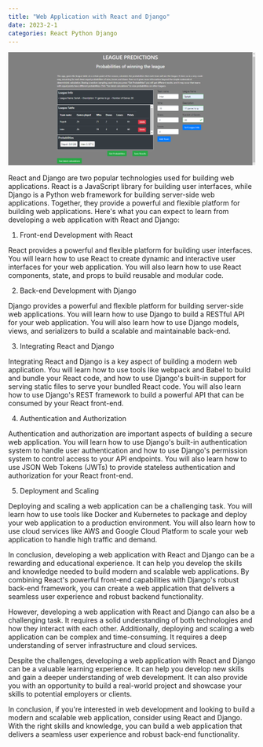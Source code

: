 ```yaml
---
title: "Web Application with React and Django"
date: 2023-2-1
categories: React Python Django
---
```

![front page of the website](/assets/images/webapp/site.png)

React and Django are two popular technologies used for building web applications. React is a JavaScript library for building user interfaces, while Django is a Python web framework for building server-side web applications. Together, they provide a powerful and flexible platform for building web applications. Here's what you can expect to learn from developing a web application with React and Django:

1. Front-end Development with React

React provides a powerful and flexible platform for building user interfaces. You will learn how to use React to create dynamic and interactive user interfaces for your web application. You will also learn how to use React components, state, and props to build reusable and modular code.

2. Back-end Development with Django

Django provides a powerful and flexible platform for building server-side web applications. You will learn how to use Django to build a RESTful API for your web application. You will also learn how to use Django models, views, and serializers to build a scalable and maintainable back-end.

3. Integrating React and Django

Integrating React and Django is a key aspect of building a modern web application. You will learn how to use tools like webpack and Babel to build and bundle your React code, and how to use Django's built-in support for serving static files to serve your bundled React code. You will also learn how to use Django's REST framework to build a powerful API that can be consumed by your React front-end.

4. Authentication and Authorization

Authentication and authorization are important aspects of building a secure web application. You will learn how to use Django's built-in authentication system to handle user authentication and how to use Django's permission system to control access to your API endpoints. You will also learn how to use JSON Web Tokens (JWTs) to provide stateless authentication and authorization for your React front-end.

5. Deployment and Scaling

Deploying and scaling a web application can be a challenging task. You will learn how to use tools like Docker and Kubernetes to package and deploy your web application to a production environment. You will also learn how to use cloud services like AWS and Google Cloud Platform to scale your web application to handle high traffic and demand.

In conclusion, developing a web application with React and Django can be a rewarding and educational experience. It can help you develop the skills and knowledge needed to build modern and scalable web applications. By combining React's powerful front-end capabilities with Django's robust back-end framework, you can create a web application that delivers a seamless user experience and robust backend functionality.

However, developing a web application with React and Django can also be a challenging task. It requires a solid understanding of both technologies and how they interact with each other. Additionally, deploying and scaling a web application can be complex and time-consuming. It requires a deep understanding of server infrastructure and cloud services.

Despite the challenges, developing a web application with React and Django can be a valuable learning experience. It can help you develop new skills and gain a deeper understanding of web development. It can also provide you with an opportunity to build a real-world project and showcase your skills to potential employers or clients.

In conclusion, if you're interested in web development and looking to build a modern and scalable web application, consider using React and Django. With the right skills and knowledge, you can build a web application that delivers a seamless user experience and robust back-end functionality.